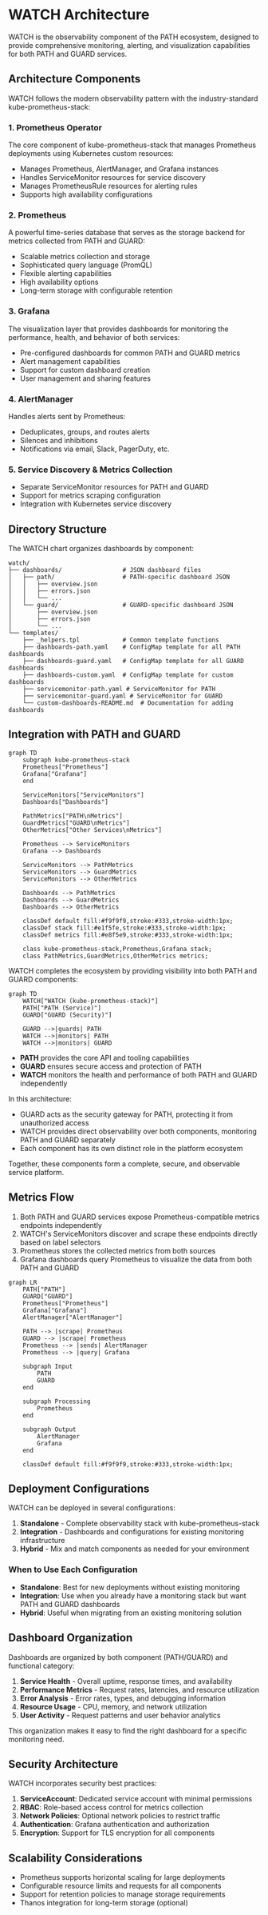 # WATCH Architecture

WATCH is the observability component of the PATH ecosystem, designed to provide comprehensive monitoring, alerting, and visualization capabilities for both PATH and GUARD services.

## Architecture Components

WATCH follows the modern observability pattern with the industry-standard kube-prometheus-stack:

### 1. Prometheus Operator

The core component of kube-prometheus-stack that manages Prometheus deployments using Kubernetes custom resources:

- Manages Prometheus, AlertManager, and Grafana instances
- Handles ServiceMonitor resources for service discovery
- Manages PrometheusRule resources for alerting rules
- Supports high availability configurations

### 2. Prometheus

A powerful time-series database that serves as the storage backend for metrics collected from PATH and GUARD:

- Scalable metrics collection and storage
- Sophisticated query language (PromQL)
- Flexible alerting capabilities
- High availability options
- Long-term storage with configurable retention

### 3. Grafana

The visualization layer that provides dashboards for monitoring the performance, health, and behavior of both services:

- Pre-configured dashboards for common PATH and GUARD metrics
- Alert management capabilities
- Support for custom dashboard creation
- User management and sharing features

### 4. AlertManager

Handles alerts sent by Prometheus:

- Deduplicates, groups, and routes alerts
- Silences and inhibitions
- Notifications via email, Slack, PagerDuty, etc.

### 5. Service Discovery & Metrics Collection

- Separate ServiceMonitor resources for PATH and GUARD
- Support for metrics scraping configuration
- Integration with Kubernetes service discovery

## Directory Structure

The WATCH chart organizes dashboards by component:

```
watch/
├── dashboards/                 # JSON dashboard files
│   ├── path/                   # PATH-specific dashboard JSON
│   │   ├── overview.json
│   │   ├── errors.json
│   │   └── ...
│   └── guard/                  # GUARD-specific dashboard JSON
│       ├── overview.json
│       ├── errors.json
│       └── ...
└── templates/
    ├── _helpers.tpl            # Common template functions
    ├── dashboards-path.yaml    # ConfigMap template for all PATH dashboards
    ├── dashboards-guard.yaml   # ConfigMap template for all GUARD dashboards
    ├── dashboards-custom.yaml  # ConfigMap template for custom dashboards
    ├── servicemonitor-path.yaml # ServiceMonitor for PATH
    ├── servicemonitor-guard.yaml # ServiceMonitor for GUARD
    └── custom-dashboards-README.md  # Documentation for adding dashboards
```

## Integration with PATH and GUARD

```mermaid
graph TD
    subgraph kube-prometheus-stack
    Prometheus["Prometheus"]
    Grafana["Grafana"]
    end
    
    ServiceMonitors["ServiceMonitors"]
    Dashboards["Dashboards"]
    
    PathMetrics["PATH\nMetrics"]
    GuardMetrics["GUARD\nMetrics"]
    OtherMetrics["Other Services\nMetrics"]
    
    Prometheus --> ServiceMonitors
    Grafana --> Dashboards
    
    ServiceMonitors --> PathMetrics
    ServiceMonitors --> GuardMetrics
    ServiceMonitors --> OtherMetrics
    
    Dashboards --> PathMetrics
    Dashboards --> GuardMetrics
    Dashboards --> OtherMetrics
    
    classDef default fill:#f9f9f9,stroke:#333,stroke-width:1px;
    classDef stack fill:#e1f5fe,stroke:#333,stroke-width:1px;
    classDef metrics fill:#e8f5e9,stroke:#333,stroke-width:1px;
    
    class kube-prometheus-stack,Prometheus,Grafana stack;
    class PathMetrics,GuardMetrics,OtherMetrics metrics;
```

WATCH completes the ecosystem by providing visibility into both PATH and GUARD components:

```mermaid
graph TD
    WATCH["WATCH (kube-prometheus-stack)"]
    PATH["PATH (Service)"]
    GUARD["GUARD (Security)"]
    
    GUARD -->|guards| PATH
    WATCH -->|monitors| PATH
    WATCH -->|monitors| GUARD
```

- **PATH** provides the core API and tooling capabilities
- **GUARD** ensures secure access and protection of PATH
- **WATCH** monitors the health and performance of both PATH and GUARD independently

In this architecture:
- GUARD acts as the security gateway for PATH, protecting it from unauthorized access
- WATCH provides direct observability over both components, monitoring PATH and GUARD separately
- Each component has its own distinct role in the platform ecosystem

Together, these components form a complete, secure, and observable service platform.

## Metrics Flow

1. Both PATH and GUARD services expose Prometheus-compatible metrics endpoints independently
2. WATCH's ServiceMonitors discover and scrape these endpoints directly based on label selectors
3. Prometheus stores the collected metrics from both sources
4. Grafana dashboards query Prometheus to visualize the data from both PATH and GUARD

```mermaid
graph LR
    PATH["PATH"]
    GUARD["GUARD"]
    Prometheus["Prometheus"]
    Grafana["Grafana"]
    AlertManager["AlertManager"]
    
    PATH --> |scrape| Prometheus
    GUARD --> |scrape| Prometheus
    Prometheus --> |sends| AlertManager
    Prometheus --> |query| Grafana
    
    subgraph Input
        PATH
        GUARD
    end
    
    subgraph Processing
        Prometheus
    end
    
    subgraph Output
        AlertManager
        Grafana
    end
    
    classDef default fill:#f9f9f9,stroke:#333,stroke-width:1px;
```

## Deployment Configurations

WATCH can be deployed in several configurations:

1. **Standalone** - Complete observability stack with kube-prometheus-stack
2. **Integration** - Dashboards and configurations for existing monitoring infrastructure
3. **Hybrid** - Mix and match components as needed for your environment

### When to Use Each Configuration
<!---
TODO_DOCUMENT(@adshmh): add guides on Integration and Hybrid modes below.
-->

- **Standalone**: Best for new deployments without existing monitoring
- **Integration**: Use when you already have a monitoring stack but want PATH and GUARD dashboards
- **Hybrid**: Useful when migrating from an existing monitoring solution

## Dashboard Organization

Dashboards are organized by both component (PATH/GUARD) and functional category:

1. **Service Health** - Overall uptime, response times, and availability
2. **Performance Metrics** - Request rates, latencies, and resource utilization
3. **Error Analysis** - Error rates, types, and debugging information
4. **Resource Usage** - CPU, memory, and network utilization
5. **User Activity** - Request patterns and user behavior analytics

This organization makes it easy to find the right dashboard for a specific monitoring need.

## Security Architecture

WATCH incorporates security best practices:

1. **ServiceAccount**: Dedicated service account with minimal permissions
2. **RBAC**: Role-based access control for metrics collection
3. **Network Policies**: Optional network policies to restrict traffic
4. **Authentication**: Grafana authentication and authorization
5. **Encryption**: Support for TLS encryption for all components

## Scalability Considerations

- Prometheus supports horizontal scaling for large deployments
- Configurable resource limits and requests for all components
- Support for retention policies to manage storage requirements
- Thanos integration for long-term storage (optional)
